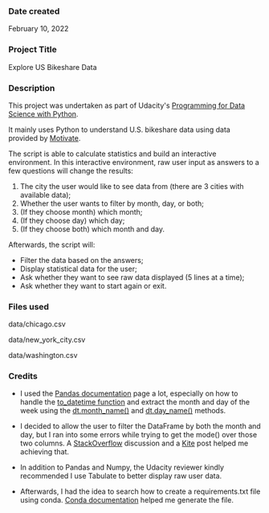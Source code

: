 ### Date created
February 10, 2022

### Project Title
Explore US Bikeshare Data 

### Description
This project was undertaken as part of Udacity's [Programming for Data Science with Python](https://www.udacity.com/course/programming-for-data-science-nanodegree--nd104).

It mainly uses Python to understand U.S. bikeshare data using data
provided by [Motivate](https://www.motivateco.com/).

The script is able to calculate statistics and build an interactive environment.
In this interactive environment, raw user input as answers to a few questions will 
change the results: 
1. The city the user would like to see data from (there are 3 cities with available data);
2. Whether the user wants to filter by month, day, or both;
3. (If they choose month) which month;
4. (If they choose day) which day;
5. (If they choose both) which month and day.

Afterwards, the script will: 
- Filter the data based on the answers; 
- Display statistical data for the user;
- Ask whether they want to see raw data displayed (5 lines at a time);
- Ask whether they want to start again or exit. 

### Files used
data/chicago.csv

data/new_york_city.csv

data/washington.csv

### Credits
- I used the [Pandas documentation](https://pandas.pydata.org/docs/index.html) page  a lot,
especially on how to handle the [to_datetime function](https://pandas.pydata.org/docs/reference/api/pandas.to_datetime.html) and extract the month and day of the week using the [dt.month_name()](https://pandas.pydata.org/docs/reference/api/pandas.Series.dt.month_name.html) and [dt.day_name()](https://pandas.pydata.org/docs/reference/api/pandas.Series.dt.day_name.html) methods.

- I decided to allow the user to filter the DataFrame by both the month and day, but I ran into some errors while trying to get the mode() over those two columns.
A [StackOverflow](https://stackoverflow.com/questions/55719762/how-to-calculate-mode-over-two-columns-in-a-python-dataframe) discussion and a [Kite](https://www.kite.com/python/answers/how-to-filter-a-pandas-dataframe-by-multiple-columns-in-python) post helped me achieving that.

- In addition to Pandas and Numpy, the Udacity reviewer kindly recommended I use 
Tabulate to better display raw user data. 

- Afterwards, I had the idea to search how to create a requirements.txt file using conda. [Conda documentation](https://docs.conda.io/projects/conda/en/latest/user-guide/tasks/manage-environments.html)
helped me generate the file.